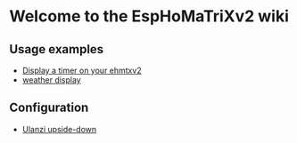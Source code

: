 # Welcome to the EspHoMaTriXv2 wiki

## Usage examples

- [Display a timer on your ehmtxv2](display-timer)
- [weather display](weather-display)

## Configuration

- [Ulanzi upside-down](rotate-ULANZI-display-180-degrees)

